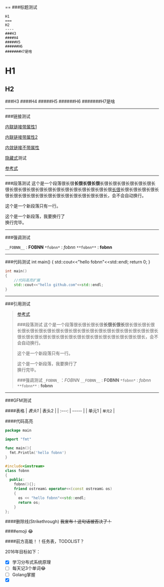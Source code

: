 

==
###标题测试


```
H1
===
H2
----
###H3
####H4
#####H5
######H6
#######H7是啥
```


H1
===


H2
----
###H3
####H4
#####H5
######H6
#######H7是啥
****
###链接测试

[内联链接带属性1](http://github.com/tryup "我的git")

[内联链接带属性2](http://www.ifobnn.com '我的博客')

[内敛链接不带属性](http://github.com/tryup)

[隐藏式][]测试

[隐藏式]: http://www.ifobnn.com

[参考式][3]

[3]: http://www.google.com "Google"

----------
###段落测试
这个是一个段落很长很**长很长很长很**长很长很长很长很长很长很长很长很长很长很长很长很长很长很长很长很长很长很长很[长很][3]长很长很长很长很长很长很长很长很长很长很长很长很长很长很长很长很长，会不会自动换行。

这个是一个新段落只有一行。

这个是一个新段落，我要换行了  
换行完毕。

****
###强调测试

`__FOBNN__` : __FOBNN__
`*fobnn*` : *fobnn*
`**fobnn**` : **fobnn**

-----

###代码测试
	int main()
	{
	  std::cout<<"hello fobnn"<<std::endl;
	  return 0;
	}

```c++
int main()
{
    //代码高亮扩展
    std::cout<<"hello github.com"<<std::endl;
}
```
*****
###引用测试
>[参考式][3]
>
>[3]: http://www.google.com "Google"
>
>###段落测试
>这个是一个段落很长很长很长很**长很长很长**很长很长很长很长很长很长很长很长很长很长很长很长很长很长很长很长很长很长很长很长很长很长很长很长很长很长很长很长很长很长很长很长很长很长很长，会不会自动换行。
>
>这个是一个新段落只有一行。
>
>这个是一个新段落，我要换行了  
>换行完毕。
>
>###强调测试
>`_FOBNN_` ：_FOBNN_
>`__FOBNN__` : __FOBNN__
>`*fobnn*` : *fobnn*
>`**fobnn**` : **fobnn**

***
###GFM测试

####表格
| *表头1* | 表头2   |
| :---: | ----- |
|  单元1  | `单元2` |

####代码高亮

```go
package main

import "fmt"

func main(){
  fmt.Println('hello fobnn')
}
```

```c++
#include<iostream>
class fobnn
{
  public:
    fobnn(){};
    friend ostream& operator<<(const ostream& os)
    {
      os << "hello fobnn"<<std::endl;
      return os;
    }
};
```
####删除线(Strikethrough)
~~我宣布！这句话被否决了！~~

####emoji
​:joy:​

####前方高能！！任务表，TODOLIST？

2016年目标如下：
-  [x] 学习分布式系统原理
-  [ ] 每天记3个单词​:joy:​
-  [ ] Golang掌握
-  [x] ​